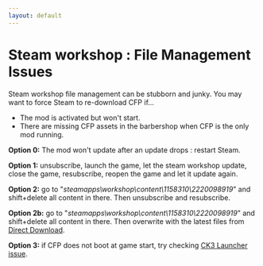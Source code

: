 ```yaml
---
layout: default
---
```


# Steam workshop : File Management Issues

Steam workshop file management can be stubborn and junky. You may want to force Steam to re-download CFP if...
* The mod is activated but won't start.
* There are missing CFP assets in the barbershop when CFP is the only mod running.

**Option 0:** The mod won't update after an update drops : restart Steam.

**Option 1:** unsubscribe, launch the game, let the steam workshop update, close the game, resubscribe, reopen the game and let it update again.

**Option 2:** go to "_steamapps\workshop\content\1158310\2220098919_" and shift+delete all content in there. Then unsubscribe and resubscribe.

**Option 2b:** go to "_steamapps\workshop\content\1158310\2220098919_" and shift+delete all content in there. Then overwrite with the latest files from [Direct Download](/pages/releases).

**Option 3:** if CFP does not boot at game start, try checking [CK3 Launcher issue](/troubleshooting/ck-launcher).
